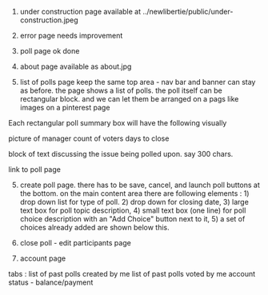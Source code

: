 
1. under construction page
  available at  ../newlibertie/public/under-construction.jpeg


2. error page
  needs improvement

3. poll page
   ok done

4. about page
  available as about.jpg


5. list of polls page
keep the same top area - nav bar and banner can stay as before.
the page shows a list of polls.  the poll itself can be rectangular block. and we can let them be
arranged on a pags like images on a pinterest page

Each rectangular poll summary box will have the following visually
 
   picture of manager     count of voters         days to close
   
   block of text discussing the issue being polled upon.  say 300 chars. 

   link to poll page


5. create poll page.  there has to be save, cancel, and launch poll buttons at the bottom.  on the main content area there are following elements : 1) drop down list for type of poll.  2) drop down for closing date,   3) large text box for poll topic description, 4) small text box (one line) for poll choice description with an "Add Choice" button next to it,  5) a set of choices already added are shown below this.

6. close poll - edit participants page 


7. account page

tabs : list of past polls created by me
list of past polls voted by me
account status - balance/payment
